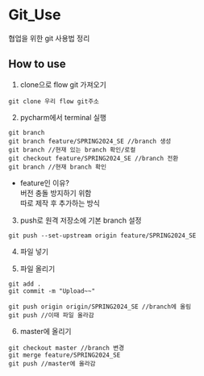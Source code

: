 # Git_Use
협업을 위한 git 사용법 정리

## How to use
1. clone으로 flow git 가져오기
```
git clone 우리 flow git주소
```
2. pycharm에서 terminal 실행
```
git branch
git branch feature/SPRING2024_SE //branch 생성
git branch //현재 있는 branch 확인/로컬
git checkout feature/SPRING2024_SE //branch 전환
git branch //현재 branch 확인
```
* feature인 이유? </br>
버전 충돌 방지하기 위함 </br>
따로 제작 후 추가하는 방식

3. push로 원격 저장소에 기본 branch 설정
```
git push --set-upstream origin feature/SPRING2024_SE
```

4. 파일 넣기

5. 파일 올리기
```
git add . 
git commit -m "Upload~~"

git push origin origin/SPRING2024_SE //branch에 올림
git push //이때 파일 올라감
```

6. master에 올리기
```
git checkout master //branch 변경
git merge feature/SPRING2024_SE
git push //master에 올라감
```
